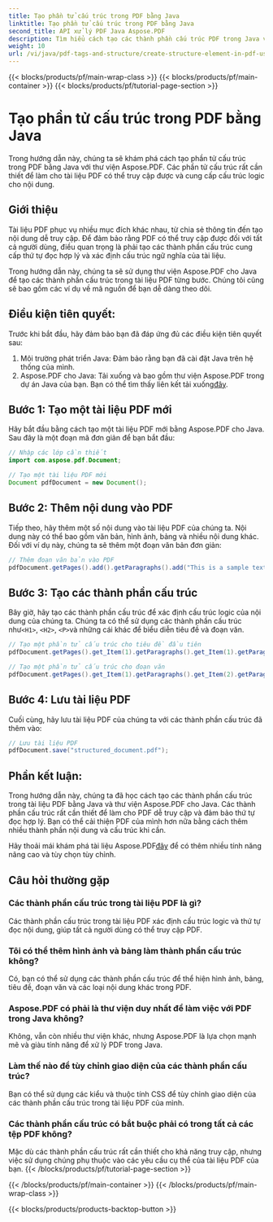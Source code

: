 ```yaml
---
title: Tạo phần tử cấu trúc trong PDF bằng Java
linktitle: Tạo phần tử cấu trúc trong PDF bằng Java
second_title: API xử lý PDF Java Aspose.PDF
description: Tìm hiểu cách tạo các thành phần cấu trúc PDF trong Java với Aspose.PDF. Nâng cao khả năng truy cập PDF và luồng nội dung hợp lý.
weight: 10
url: /vi/java/pdf-tags-and-structure/create-structure-element-in-pdf-using-java/
---
```


{{< blocks/products/pf/main-wrap-class >}}
{{< blocks/products/pf/main-container >}}
{{< blocks/products/pf/tutorial-page-section >}}

# Tạo phần tử cấu trúc trong PDF bằng Java

Trong hướng dẫn này, chúng ta sẽ khám phá cách tạo phần tử cấu trúc trong PDF bằng Java với thư viện Aspose.PDF. Các phần tử cấu trúc rất cần thiết để làm cho tài liệu PDF có thể truy cập được và cung cấp cấu trúc logic cho nội dung.

## Giới thiệu

Tài liệu PDF phục vụ nhiều mục đích khác nhau, từ chia sẻ thông tin đến tạo nội dung dễ truy cập. Để đảm bảo rằng PDF có thể truy cập được đối với tất cả người dùng, điều quan trọng là phải tạo các thành phần cấu trúc cung cấp thứ tự đọc hợp lý và xác định cấu trúc ngữ nghĩa của tài liệu.

Trong hướng dẫn này, chúng ta sẽ sử dụng thư viện Aspose.PDF cho Java để tạo các thành phần cấu trúc trong tài liệu PDF từng bước. Chúng tôi cũng sẽ bao gồm các ví dụ về mã nguồn để bạn dễ dàng theo dõi.

## Điều kiện tiên quyết:
Trước khi bắt đầu, hãy đảm bảo bạn đã đáp ứng đủ các điều kiện tiên quyết sau:

1. Môi trường phát triển Java: Đảm bảo rằng bạn đã cài đặt Java trên hệ thống của mình.
2.  Aspose.PDF cho Java: Tải xuống và bao gồm thư viện Aspose.PDF trong dự án Java của bạn. Bạn có thể tìm thấy liên kết tải xuống[đây](https://releases.aspose.com/pdf/java/).

## Bước 1: Tạo một tài liệu PDF mới
Hãy bắt đầu bằng cách tạo một tài liệu PDF mới bằng Aspose.PDF cho Java. Sau đây là một đoạn mã đơn giản để bạn bắt đầu:

```java
// Nhập các lớp cần thiết
import com.aspose.pdf.Document;

// Tạo một tài liệu PDF mới
Document pdfDocument = new Document();
```

## Bước 2: Thêm nội dung vào PDF
Tiếp theo, hãy thêm một số nội dung vào tài liệu PDF của chúng ta. Nội dung này có thể bao gồm văn bản, hình ảnh, bảng và nhiều nội dung khác. Đối với ví dụ này, chúng ta sẽ thêm một đoạn văn bản đơn giản:

```java
// Thêm đoạn văn bản vào PDF
pdfDocument.getPages().add().getParagraphs().add("This is a sample text paragraph.");
```

## Bước 3: Tạo các thành phần cấu trúc
 Bây giờ, hãy tạo các thành phần cấu trúc để xác định cấu trúc logic của nội dung của chúng ta. Chúng ta có thể sử dụng các thành phần cấu trúc như`<H1>`, `<H2>`, `<P>`và những cái khác để biểu diễn tiêu đề và đoạn văn.

```java
// Tạo một phần tử cấu trúc cho tiêu đề đầu tiên
pdfDocument.getPages().get_Item(1).getParagraphs().get_Item(1).getParagraphInfo().setStructureElementName("H1");

// Tạo một phần tử cấu trúc cho đoạn văn
pdfDocument.getPages().get_Item(1).getParagraphs().get_Item(2).getParagraphInfo().setStructureElementName("P");
```

## Bước 4: Lưu tài liệu PDF
Cuối cùng, hãy lưu tài liệu PDF của chúng ta với các thành phần cấu trúc đã thêm vào:

```java
// Lưu tài liệu PDF
pdfDocument.save("structured_document.pdf");
```

## Phần kết luận:
Trong hướng dẫn này, chúng ta đã học cách tạo các thành phần cấu trúc trong tài liệu PDF bằng Java và thư viện Aspose.PDF cho Java. Các thành phần cấu trúc rất cần thiết để làm cho PDF dễ truy cập và đảm bảo thứ tự đọc hợp lý. Bạn có thể cải thiện PDF của mình hơn nữa bằng cách thêm nhiều thành phần nội dung và cấu trúc khi cần.

Hãy thoải mái khám phá tài liệu Aspose.PDF[đây](https://reference.aspose.com/pdf/java/) để có thêm nhiều tính năng nâng cao và tùy chọn tùy chỉnh.

## Câu hỏi thường gặp

### Các thành phần cấu trúc trong tài liệu PDF là gì?

Các thành phần cấu trúc trong tài liệu PDF xác định cấu trúc logic và thứ tự đọc nội dung, giúp tất cả người dùng có thể truy cập PDF.

### Tôi có thể thêm hình ảnh và bảng làm thành phần cấu trúc không?

Có, bạn có thể sử dụng các thành phần cấu trúc để thể hiện hình ảnh, bảng, tiêu đề, đoạn văn và các loại nội dung khác trong PDF.

### Aspose.PDF có phải là thư viện duy nhất để làm việc với PDF trong Java không?

Không, vẫn còn nhiều thư viện khác, nhưng Aspose.PDF là lựa chọn mạnh mẽ và giàu tính năng để xử lý PDF trong Java.

### Làm thế nào để tùy chỉnh giao diện của các thành phần cấu trúc?

Bạn có thể sử dụng các kiểu và thuộc tính CSS để tùy chỉnh giao diện của các thành phần cấu trúc trong tài liệu PDF của mình.

### Các thành phần cấu trúc có bắt buộc phải có trong tất cả các tệp PDF không?

Mặc dù các thành phần cấu trúc rất cần thiết cho khả năng truy cập, nhưng việc sử dụng chúng phụ thuộc vào các yêu cầu cụ thể của tài liệu PDF của bạn.
{{< /blocks/products/pf/tutorial-page-section >}}

{{< /blocks/products/pf/main-container >}}
{{< /blocks/products/pf/main-wrap-class >}}

{{< blocks/products/products-backtop-button >}}
